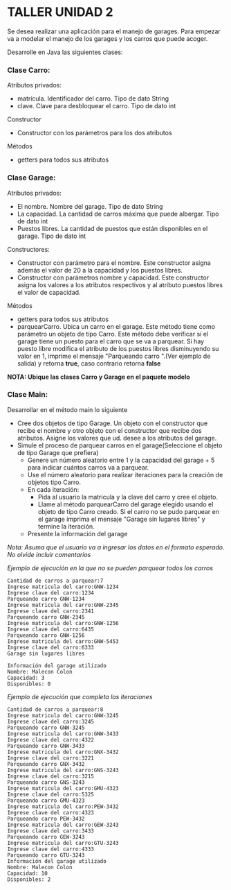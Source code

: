 # TALLER UNIDAD 2

Se desea realizar una aplicación para el manejo de garages. Para empezar va a modelar el manejo de los garages y los carros que puede acoger.

Desarrolle en Java las siguientes clases:


### Clase Carro:
Atributos privados:
- matrícula.  Identificador del carro.  Tipo  de dato String
- clave. Clave para desbloquear el carro. Tipo de dato int

Constructor
- Constructor con los parámetros para los dos atributos

Métodos
- getters para todos sus atributos

### Clase Garage:

Atributos privados:

- El nombre. Nombre del garage. Tipo  de dato String
- La capacidad. La cantidad de carros máxima que puede albergar. Tipo de dato int
- Puestos libres. La cantidad de puestos que están disponibles en el garage.  Tipo de dato int

Constructores:
- Constructor con parámetro para el nombre.  Este constructor asigna además el valor de 20 a la capacidad y los puestos libres. 
- Constructor con parámetros nombre y capacidad.  Este constructor asigna los valores a los atributos respectivos y al atributo puestos libres el valor de capacidad.

Métodos
- getters para todos sus atributos
- parquearCarro. Ubica un carro en el garage. Este método tiene como parámetro un objeto de tipo Carro. Este método debe verificar si el garage tiene un puesto para el carro que se va a parquear. Si hay puesto libre modifica el atributo de los puestos libres disminuyendo su valor en 1, imprime el mensaje "Parqueando carro <MATRICULA>".(Ver ejemplo de salida) y retorna  **true**, caso contrario retorna  **false**

**NOTA: Ubique las clases Carro y Garage en el paquete modelo**

### Clase Main:
Desarrollar en el método main lo siguiente
- Cree dos objetos de tipo Garage.  Un objeto con el constructor que recibe el nombre y otro objeto con el constructor que recibe dos atributos. Asigne los valores que ud. desee a los atributos del garage.
- Simule el proceso de parquear carros en el garage(Seleccione el objeto de tipo Garage que prefiera)
  - Genere un número aleatorio entre 1 y la capacidad del garage + 5 para indicar cuántos carros va a parquear.
  * Use el número aleatorio para realizar iteraciones para la creación de objetos tipo Carro.  
  * En cada iteración:
    - Pida al usuario la matricula y la clave del carro y cree el objeto.  
    - Llame al método parquearCarro del garage elegido usando el objeto de tipo Carro creado.  Si el carro no se pudo parquear en el garage imprima el mensaje "Garage sin lugares libres" y termine la iteración.
  * Presente la información del garage 

_Nota: Asuma que el usuario va a ingresar los datos en el formato esperado.  No olvide incluir comentarios_

_Ejemplo de ejecución en la que no se pueden parquear todos los carros_
```
Cantidad de carros a parquear:7
Ingrese matricula del carro:GNW-1234
Ingrese clave del carro:1234
Parqueando carro GNW-1234
Ingrese matricula del carro:GNW-2345
Ingrese clave del carro:2341
Parqueando carro GNW-2345
Ingrese matricula del carro:GNW-1256
Ingrese clave del carro:6435
Parqueando carro GNW-1256
Ingrese matricula del carro:GNW-5453
Ingrese clave del carro:6333 
Garage sin lugares libres

Información del garage utilizado
Nombre: Malecon Colon
Capacidad: 3
Disponibles: 0

```
_Ejemplo de ejecución que completa las iteraciones_

```
Cantidad de carros a parquear:8
Ingrese matricula del carro:GNW-3245
Ingrese clave del carro:3245  
Parqueando carro GNW-3245
Ingrese matricula del carro:GNW-3433
Ingrese clave del carro:4322      
Parqueando carro GNW-3433
Ingrese matricula del carro:GNX-3432
Ingrese clave del carro:3221
Parqueando carro GNX-3432
Ingrese matricula del carro:GNS-3243
Ingrese clave del carro:3215
Parqueando carro GNS-3243
Ingrese matricula del carro:GMU-4323
Ingrese clave del carro:5325
Parqueando carro GMU-4323
Ingrese matricula del carro:PEW-3432
Ingrese clave del carro:4323
Parqueando carro PEW-3432
Ingrese matricula del carro:GEW-3243
Ingrese clave del carro:3433
Parqueando carro GEW-3243
Ingrese matricula del carro:GTU-3243
Ingrese clave del carro:4333
Parqueando carro GTU-3243
Información del garage utilizado
Nombre: Malecon Colon
Capacidad: 10
Disponibles: 2
```
